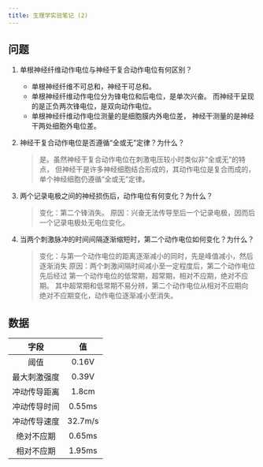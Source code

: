 ```yaml
---
title: 生理学实验笔记 (2)
---
```


问题
----
1. 单根神经纤维动作电位与神经干复合动作电位有何区别？
    - 单根神经纤维不可总和，神经干可总和。
    - 单根神经纤维动作电位分为锋电位和后电位，是单次兴奋。
        而神经干呈现的是正负两次锋电位，是双向动作电位。
    - 单根神经纤维动作电位测量的是细胞膜内外电位差， 神经干测量的是神经干两处细胞外电位差。
2. 神经干复合动作电位是否遵循“全或无”定律？为什么？

    > 是。虽然神经干复合动作电位在刺激电压较小时类似非“全或无”的特点，
    > 但神经干是许多神经细胞结合形成的，其动作电位是复合而成的，
    > 单个神经细胞仍遵循“全或无”定律。

3. 两个记录电极之间的神经损伤后，动作电位有何变化？为什么？

    > 变化：第二个锋消失。
    > 原因：兴奋无法传导至后一个记录电极，因而后一个记录电极处无电位变化。

4. 当两个刺激脉冲的时间间隔逐渐缩短时，第二个动作电位如何变化？为什么？

    > 变化：与第一个动作电位的距离逐渐减小的同时，先是峰值减小，然后逐渐消失
    > 原因：两个刺激间隔时间减小至一定程度后，第二个动作电位先后经过
    >       第一个动作电位的低常期，超常期，相对不应期，绝对不应期。
    >       其中超常期和低常期不易分辨，第二个动作电位从相对不应期向
    >       绝对不应期变化，动作电位逐渐减小至消失。

数据
----

|    字段    |  值   |
|:----------:|:-----:|
|    阈值    | 0.16V |
|最大刺激强度| 0.39V |
|冲动传导距离| 1.8cm |
|冲动传导时间|0.55ms |
|冲动传导速度|32.7m/s|
| 绝对不应期 |0.65ms |
| 相对不应期 |1.95ms |
